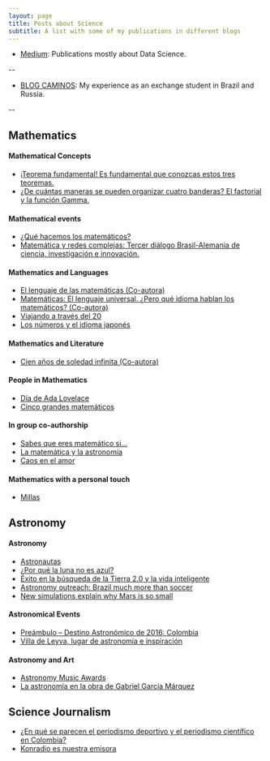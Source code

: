 ```yaml
---
layout: page
title: Posts about Science
subtitle: A list with some of my publications in different blogs
---
```



* [Medium](https://medium.com/@vivianamarquez): Publications mostly about Data Science.

--

* [BLOG CAMINOS](https://caminos.konradlorenz.edu.co/): My experience as an exchange student in Brazil and Russia.

--


## Mathematics 

#### Mathematical Concepts 

* [¡Teorema fundamental! Es fundamental que conozcas estos tres teoremas.](http://semillas.konradlorenz.edu.co/2017/09/teorema-fundamental-es-fundamental-que-conozcas-estos-tres-teoremas.html)
* [¿De cuántas maneras se pueden organizar cuatro banderas? El factorial y la función Gamma.](http://semillas.konradlorenz.edu.co/2017/05/de-cu%C3%A1ntas-maneras-se-pueden-organizar-cuatro-banderas-el-factorial-y-la-funci%C3%B3n-gamma.html)

#### Mathematical events

* [¿Qué hacemos los matemáticos?](http://semillas.konradlorenz.edu.co/2015/03/qu%C3%A9-hacemos-los-matem%C3%A1ticos.html)
* [Matemática y redes complejas: Tercer diálogo Brasil-Alemania de ciencia, investigación e innovación.](https://semillas.konradlorenz.edu.co/2014/10/matem%C3%A1tica-e-redes-complexas-3-di%C3%A1logo-brasil-alemanha-de-ci%C3%AAncia-pesquisa-e-inova%C3%A7%C3%A3o-.html)

#### Mathematics and Languages

* [El lenguaje de las matemáticas (Co-autora)](http://www.madrimasd.org/blogs/matematicas/2017/04/27/143663)
* [Matemáticas: El lenguaje universal. ¿Pero qué idioma hablan los matemáticos? (Co-autora)](http://www.madrimasd.org/blogs/matematicas/2017/04/22/143638)
* [Viajando a través del 20](https://semillas.konradlorenz.edu.co/2014/09/viajando-a-trav%C3%A9s-del-20.html)
* [Los números y el idioma japonés](https://semillas.konradlorenz.edu.co/2014/08/los-n%C3%BAmeros-y-el-idioma-japon%C3%A9s.html)

#### Mathematics and Literature

* [Cien años de soledad infinita (Co-autora)](http://www.madrimasd.org/blogs/matematicas/2017/02/07/143206)

#### People in Mathematics

* [Día de Ada Lovelace](https://semillas.konradlorenz.edu.co/2014/10/ada-lovelace-day.html)
* [Cinco grandes matemáticos](https://semillas.konradlorenz.edu.co/2014/07/5-grandes-matem%C3%A1ticos.html)

#### In group co-authorship

* [Sabes que eres matemático si…](https://semillas.konradlorenz.edu.co/2017/04/sabes-que-eres-matem%C3%A1tico-si.html)
* [La matemática y la astronomía](https://astronomia.konradlorenz.edu.co/2017/04/la-matem%C3%A1tica-y-la-astronom%C3%ADa.html)
* [Caos en el amor](https://semillas.konradlorenz.edu.co/2015/11/caos-en-el-amor.html)

#### Mathematics with a personal touch

* [Millas](http://semillas.konradlorenz.edu.co/2017/04/millas.html)

## Astronomy

#### Astronomy

* [Astronautas](https://astronomia.konradlorenz.edu.co/2016/08/astronautas.html)
* [¿Por qué la luna no es azul?](https://astronomia.konradlorenz.edu.co/2015/08/por-qu%C3%A9-la-luna-azul-no-es-azul.html)
* [Éxito en la búsqueda de la Tierra 2.0 y la vida inteligente](https://astronomia.konradlorenz.edu.co/2015/07/%C3%A9xito-en-la-b%C3%BAsqueda-de-la-tierra-20-y-la-vida-inteligente.html)
* [Astronomy outreach: Brazil much more than soccer](http://explainingtheuniverse.blogspot.com/2014/11/brazil-much-more-than-soccer.html)
* [New simulations explain why Mars is so small](http://explainingtheuniverse.blogspot.com/2014/10/new-simulations-explain-why-mars-is-so.html)

#### Astronomical Events

* [Preámbulo – Destino Astronómico de 2016: Colombia](https://astronomia.konradlorenz.edu.co/2015/08/pre%C3%A1mbulo-destino-astron%C3%B3mico-de-2016-colombia.html)
* [Villa de Leyva, lugar de astronomía e inspiración](https://astronomia.konradlorenz.edu.co/2015/02/villa-de-leyva-lugar-de-astronom%C3%ADa-e-inspiraci%C3%B3n.html)

#### Astronomy and Art

* [Astronomy Music Awards](https://astronomia.konradlorenz.edu.co/2017/05/astronomy-music-awards.html)
* [La astronomía en la obra de Gabriel García Márquez](https://astronomia.konradlorenz.edu.co/2015/10/la-astronom%C3%ADa-en-la-obra-de-garc%C3%ADa-m%C3%A1rquez.html)

## Science Journalism

* [¿En qué se parecen el periodismo deportivo y el periodismo científico en Colombia?](https://semillas.konradlorenz.edu.co/2017/09/en-qu%C3%A9-se-parecen-el-periodismo-deportivo-y-el-periodismo-cient%C3%ADfico-en-colombia-i-encuentro-colombi.html)
* [Konradio es nuestra emisora](http://ukonradlorenz.tumblr.com/post/76362652514/konradio-es-nuestra-emisora#.W9qBdXpKiMJ)
